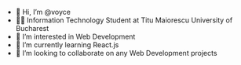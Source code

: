 - 👋 Hi, I’m @voyce
- 👨‍🎓 Information Technology Student at Titu Maiorescu University of Bucharest
- 👀 I’m interested in Web Development
- 🌱 I’m currently learning React.js
- 💞️ I’m looking to collaborate on any Web Development projects 

<!---
bogvoicescu/bogvoicescu is a ✨ special ✨ repository because its `README.md` (this file) appears on your GitHub profile.
You can click the Preview link to take a look at your changes.
--->
